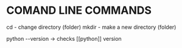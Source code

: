 # COMAND LINE COMMANDS

cd - change directory (folder)
mkdir - make a new directory (folder)

python --version ->  checks [[python]] version